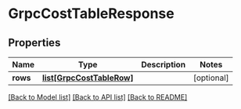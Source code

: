 # GrpcCostTableResponse

## Properties
Name | Type | Description | Notes
------------ | ------------- | ------------- | -------------
**rows** | [**list[GrpcCostTableRow]**](GrpcCostTableRow.md) |  | [optional] 

[[Back to Model list]](../README.md#documentation-for-models) [[Back to API list]](../README.md#documentation-for-api-endpoints) [[Back to README]](../README.md)


